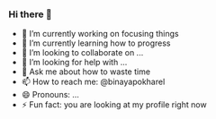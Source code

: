### Hi there 👋

<!--
**binayapokharel/binayapokharel** is a ✨ _special_ ✨ repository because its `README.md` (this file) appears on your GitHub profile.

Here are some ideas to get you started:
-->

- 🔭 I’m currently working on focusing things
- 🌱 I’m currently learning how to progress
- 👯 I’m looking to collaborate on ...
- 🤔 I’m looking for help with ...
- 💬 Ask me about how to waste time
- 📫 How to reach me: @binayapokharel
- 😄 Pronouns: ...
- ⚡ Fun fact: you are looking at my profile right now 

